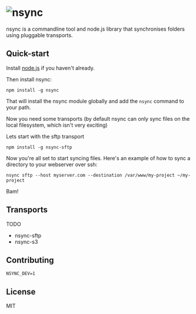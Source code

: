 ![nsync](http://jnordberg.github.io/nsync/nsync.svg?bustThatCamoCache=1)
========================================================================

nsync is a commandline tool and node.js library that synchronises folders
using pluggable transports.


Quick-start
-----------

Install [node.js](http://nodejs.org/) if you haven't already.

Then install nsync:

```
npm install -g nsync
```

That will install the nsync module globally and add the `nsync` command to your path.

Now you need some transports (by default nsync can only sync files on the local filesystem, which isn't very exciting)

Lets start with the sftp transport

```
npm install -g nsync-sftp
```

Now you're all set to start syncing files. Here's an example of how to sync a directory to your webserver over ssh:

```
nsync sftp --host myserver.com --destination /var/www/my-project ~/my-project
```

Bam!


Transports
----------

TODO

 * nsync-sftp
 * nsync-s3


Contributing
------------

`NSYNC_DEV=1`


License
-------

MIT
